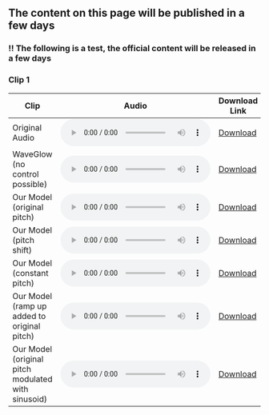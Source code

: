 ## The content on this page will be published in a few days

### !! The following is a test, the official content will be released in a few days
### Clip 1

|     Clip       |   Audio  |  Download Link  |
|----------------|----------|-----------------|
| Original Audio |<audio controls="" preload="auto" src="https://raw.githubusercontent.com/thesmith1/ddspeech/gh-pages/audio/clip1/original.wav" type="audio/pcm"></audio>| [Download](https://raw.githubusercontent.com/thesmith1/ddspeech/gh-pages/audio/clip1/original.wav) |
| WaveGlow (no control possible) |<audio controls="" preload="auto" src="https://raw.githubusercontent.com/thesmith1/ddspeech/gh-pages/audio/clip1/waveglow.wav" type="audio/pcm"></audio>| [Download](https://raw.githubusercontent.com/thesmith1/ddspeech/gh-pages/audio/clip1/waveglow.wav) |
| Our Model (original pitch) |<audio controls="" preload="auto" src="https://raw.githubusercontent.com/thesmith1/ddspeech/gh-pages/audio/clip1/ddspeech.wav" type="audio/pcm"></audio>| [Download](https://raw.githubusercontent.com/thesmith1/ddspeech/gh-pages/audio/clip1/ddspeech.wav) |
| Our Model (pitch shift) |<audio controls="" preload="auto" src="https://raw.githubusercontent.com/thesmith1/ddspeech/gh-pages/audio/clip1/ddspeech_ps+3.wav" type="audio/pcm"></audio>| [Download](https://raw.githubusercontent.com/thesmith1/ddspeech/gh-pages/audio/clip1/ddspeech_ps+3.wav) |
| Our Model (constant pitch) |<audio controls="" preload="auto" src="https://raw.githubusercontent.com/thesmith1/ddspeech/gh-pages/audio/clip1/ddspeech_LJ050-0052_constant.wav" type="audio/pcm"></audio>| [Download](https://raw.githubusercontent.com/thesmith1/ddspeech/gh-pages/audio/clip1/ddspeech_LJ050-0052_constant.wav) |
| Our Model (ramp up added to original pitch) |<audio controls="" preload="auto" src="https://raw.githubusercontent.com/thesmith1/ddspeech/gh-pages/audio/clip1/ddspeech_LJ050-0052_ramp_up.wav" type="audio/pcm"></audio>| [Download](https://raw.githubusercontent.com/thesmith1/ddspeech/gh-pages/audio/clip1/ddspeech_LJ050-0052_ramp_up.wav)|
| Our Model (original pitch modulated with sinusoid) |<audio controls="" preload="auto" src="https://raw.githubusercontent.com/thesmith1/ddspeech/gh-pages/audio/clip1/ddspeech_LJ050-0052_sin.wav" type="audio/pcm"></audio>| [Download](https://raw.githubusercontent.com/thesmith1/ddspeech/gh-pages/audio/clip1/ddspeech_LJ050-0052_sin.wav) |
